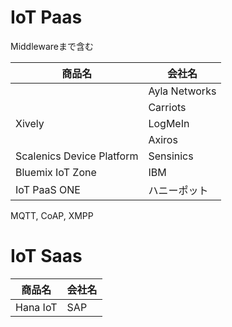# IoT Paas

Middlewareまで含む

|商品名|会社名|
| -- | -- |
| |Ayla Networks|
||Carriots|
|Xively|LogMeIn|
||Axiros|
|Scalenics Device Platform|Sensinics|
|Bluemix IoT Zone|IBM|
|IoT PaaS ONE|ハニーポット|

MQTT, CoAP, XMPP

# IoT Saas

|商品名|会社名|
| -- | -- |
|Hana IoT |SAP|





